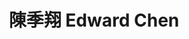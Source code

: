 ---
chinese_name: 陳季翔
english_name: Edward Chen
title: 陳季翔 Edward Chen
id: edwardchen
collection: members
position: Others
types: others
department: 123
image_path: https://source.unsplash.com/collection/139386/600x600?a=.png
blurb: 123
---